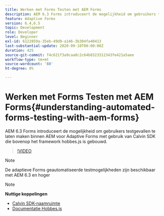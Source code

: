 ```yaml
---
title: Werken met Forms Testen met AEM Forms
description: AEM 6.3 Forms introduceert de mogelijkheid om gebruikers testgevallen te laten maken binnen AEM voor Adaptive Forms met gebruik van Calvin SDK die bovenop het framework hobbes.js is gebouwd
feature: Adaptive Forms
version: 6.4,6.5
topic: Development
role: Developer
level: Beginner
exl-id: 6122859a-35eb-49d9-a146-3b304fa40413
last-substantial-update: 2020-09-10T00:00:00Z
duration: 425
source-git-commit: f4c621f3a9caa8c2c64b8323312343fe421a5aee
workflow-type: tm+mt
source-wordcount: '88'
ht-degree: 0%

---
```


# Werken met Forms Testen met AEM Forms{#understanding-automated-forms-testing-with-aem-forms}

AEM 6.3 Forms introduceert de mogelijkheid om gebruikers testgevallen te laten maken binnen AEM voor Adaptive Forms met gebruik van Calvin SDK die bovenop het framework hobbes.js is gebouwd.

>[!VIDEO](https://video.tv.adobe.com/v/19700?quality=12&learn=on)

>[!NOTE]
>
>De adaptieve Forms geautomatiseerde testmogelijkheden zijn beschikbaar met AEM 6.3 en hoger

>[!NOTE]
>
>**Nuttige koppelingen**
>
>* [Calvin SDK-naamruimte](https://helpx.adobe.com/aem-forms/6-3/calvin-sdk-javascript-api/calvin.html)
>* [Documentatie Hobbes.js](https://experienceleague.adobe.com/docs/experience-manager-release-information/aem-release-updates/previous-updates/aem-previous-versions.html)
